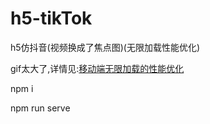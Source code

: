 # h5-tikTok
h5仿抖音(视频换成了焦点图)(无限加载性能优化)

gif太大了,详情见:[移动端无限加载的性能优化](http://www.qietuzi.com/2019/02/17/2019-02-17-%E7%A7%BB%E5%8A%A8%E7%AB%AF%E6%97%A0%E9%99%90%E5%8A%A0%E8%BD%BD%E7%9A%84%E6%80%A7%E8%83%BD%E4%BC%98%E5%8C%96/)

npm i

npm run serve
